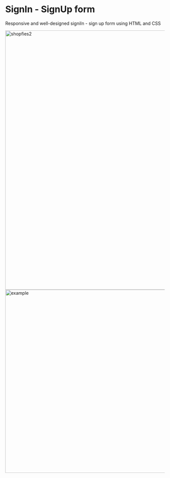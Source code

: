 # SignIn - SignUp form

Responsive and well-designed signiIn - sign up form using HTML and CSS


<img width="819" alt="shopfies2" src="https://user-images.githubusercontent.com/63833844/150705147-578d2fba-9060-43b3-96d4-ff5bde9b4211.png">

<img width="579" alt="example" src="https://user-images.githubusercontent.com/63833844/150705151-0904cf70-3fd3-4d66-a208-a1817d6766b5.png">

